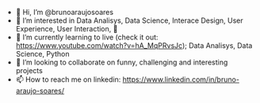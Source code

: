 - 👋 Hi, I’m @brunoaraujosoares
- 👀 I’m interested in Data Analisys, Data Science, Interace Design, User Experience, User Interaction, :beer:
- 🌱 I’m currently learning to live (check it out: https://www.youtube.com/watch?v=hA_MqPRvsJc); Data Analisys, Data Science, Python 
- 💞️ I’m looking to collaborate on funny, challenging and interesting projects
- 📫 How to reach me on linkedin: https://www.linkedin.com/in/bruno-araujo-soares/

<!---
brunoaraujosoares/brunoaraujosoares is a ✨ special ✨ repository because its `README.md` (this file) appears on your GitHub profile.
You can click the Preview link to take a look at your changes.
--->
